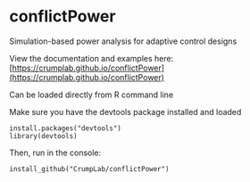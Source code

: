 # conflictPower
Simulation-based power analysis for adaptive control designs

View the documentation and examples here:
[https://crumplab.github.io/conflictPower](https://crumplab.github.io/conflictPower)

Can be loaded directly from R command line

Make sure you have the devtools package installed and loaded
```
install.packages("devtools")
library(devtools)
```

Then, run in the console:

```
install_github("CrumpLab/conflictPower")
```
